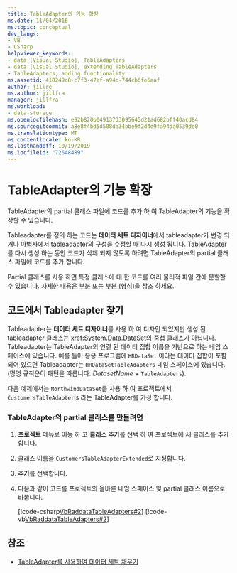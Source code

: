 ```yaml
---
title: TableAdapter의 기능 확장
ms.date: 11/04/2016
ms.topic: conceptual
dev_langs:
- VB
- CSharp
helpviewer_keywords:
- data [Visual Studio], TableAdapters
- data [Visual Studio], extending TableAdapters
- TableAdapters, adding functionality
ms.assetid: 418249c8-c7f3-47ef-a94c-744cb6fe6aaf
author: jillre
ms.author: jillfra
manager: jillfra
ms.workload:
- data-storage
ms.openlocfilehash: e92b820b04913733095645d21ad682bff40acd84
ms.sourcegitcommit: a8e8f4bd5d508da34bbe9f2d4d9fa94da0539de0
ms.translationtype: MT
ms.contentlocale: ko-KR
ms.lasthandoff: 10/19/2019
ms.locfileid: "72648489"
---
```

# <a name="extend-the-functionality-of-a-tableadapter"></a>TableAdapter의 기능 확장

TableAdapter의 partial 클래스 파일에 코드를 추가 하 여 TableAdapter의 기능을 확장할 수 있습니다.

Tableadapter를 정의 하는 코드는 **데이터 세트 디자이너**에서 tableadapter가 변경 되거나 마법사에서 tableadapter의 구성을 수정할 때 다시 생성 됩니다. TableAdapter를 다시 생성 하는 동안 코드가 삭제 되지 않도록 하려면 TableAdapter의 partial 클래스 파일에 코드를 추가 합니다.

Partial 클래스를 사용 하면 특정 클래스에 대 한 코드를 여러 물리적 파일 간에 분할할 수 있습니다. 자세한 내용은 [부분](/dotnet/visual-basic/language-reference/modifiers/partial) 또는 [부분 (형식)](/dotnet/csharp/language-reference/keywords/partial-type)을 참조 하세요.

## <a name="locate-tableadapters-in-code"></a>코드에서 Tableadapter 찾기

Tableadapter는 **데이터 세트 디자이너**를 사용 하 여 디자인 되었지만 생성 된 tableadapter 클래스는 <xref:System.Data.DataSet>의 중첩 클래스가 아닙니다. Tableadapter는 TableAdapter의 연결 된 데이터 집합 이름을 기반으로 하는 네임 스페이스에 있습니다. 예를 들어 응용 프로그램에 `HRDataSet` 이라는 데이터 집합이 포함 되어 있으면 Tableadapter는 `HRDataSetTableAdapters` 네임 스페이스에 있습니다. (명명 규칙은이 패턴을 따릅니다: *DatasetName* + `TableAdapters`).

다음 예제에서는 `NorthwindDataSet`를 사용 하 여 프로젝트에서 `CustomersTableAdapter`is 라는 TableAdapter를 가정 합니다.

### <a name="to-create-a-partial-class-for-a-tableadapter"></a>TableAdapter의 partial 클래스를 만들려면

1. **프로젝트** 메뉴로 이동 하 고 **클래스 추가**를 선택 하 여 프로젝트에 새 클래스를 추가 합니다.

2. 클래스 이름을 `CustomersTableAdapterExtended`로 지정합니다.

3. **추가**를 선택합니다.

4. 다음과 같이 코드를 프로젝트의 올바른 네임 스페이스 및 partial 클래스 이름으로 바꿉니다.

     [!code-csharp[VbRaddataTableAdapters#2](../data-tools/codesnippet/CSharp/extend-the-functionality-of-a-tableadapter_1.cs)]
     [!code-vb[VbRaddataTableAdapters#2](../data-tools/codesnippet/VisualBasic/extend-the-functionality-of-a-tableadapter_1.vb)]

## <a name="see-also"></a>참조

- [TableAdapter를 사용하여 데이터 세트 채우기](../data-tools/fill-datasets-by-using-tableadapters.md)